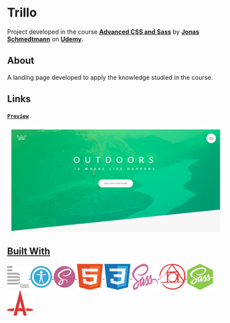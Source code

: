# Trillo

Project developed in the course **[Advanced CSS and Sass](https://www.udemy.com/course/advanced-css-and-sass)** by **[Jonas Schmedtmann](https://www.udemy.com/user/jonasschmedtmann)** on **[Udemy](https://www.udemy.com)**.

## About

A landing page developed to apply the knowledge studied in the course.

## Links

**[`Preview`](https://alexbleggi.netlify.app/preview/trillo)**

<img src="https://github.com/alexbjr369/alexbjr369/blob/main/images/natours.png" alt="Natours">

## [Built With](https://alexbleggi.netlify.app/docs/projects/trillo#built-with)

<div style="display: inline_block">
  <a href="https://en.bem.info/methodology" target="_blank">
    <img align="center" alt="BEM Methodology" height="50" width="50" src="https://github.com/alexbjr369/alexbjr369/blob/main/icons/bem-methodology-gray.svg">
  </a>
  <a href="https://developer.mozilla.org/en-US/docs/Web/Accessibility" target="_blank">
    <img align="center" alt="web-accessibility" height="50" width="50" src="https://github.com/alexbjr369/alexbjr369/blob/main/icons/web-accessibility.png">
  </a>
  <a href="https://sass-guidelin.es/" target="_blank">
    <img align="center" alt="Sass Guidelines" height="50" width="50" src="https://github.com/alexbjr369/alexbjr369/blob/main/icons/sass-guidelines.png">
  </a>
  <a href="https://developer.mozilla.org/en-US/docs/Web/HTML" target="_blank">
    <img align="center" alt="HTML" height="60" width="60" src="https://github.com/alexbjr369/alexbjr369/blob/main/icons/html.svg">
  </a>
  <a href="https://developer.mozilla.org/en-US/docs/Web/CSS" target="_blank">
    <img align="center" alt="CSS" height="60" width="60" src="https://github.com/alexbjr369/alexbjr369/blob/main/icons/css.svg">
  </a>
  <a href="https://sass-lang.com/" target="_blank">
    <img align="center" alt="SCSS" height="60" width="60" src="https://github.com/alexbjr369/alexbjr369/blob/main/icons/sass.svg">
  </a>
  <a href="https://www.npmjs.com/package/postcss" target="_blank">
    <img align="center" alt="PostCSS" height="60" width="60" src="https://github.com/alexbjr369/alexbjr369/blob/main/icons/postcss.svg">
  </a>
  <a href="https://www.npmjs.com/package/node-sass" target="_blank">
    <img align="center" alt="Node Sass" height="60" width="60" src="https://github.com/alexbjr369/alexbjr369/blob/main/icons/node-sass.svg">
  </a>
  <a href="https://www.npmjs.com/package/autoprefixer" target="_blank">
    <img align="center" alt="Autoprefixer" height="60" width="60" src="https://github.com/alexbjr369/alexbjr369/blob/main/icons/autoprefixer.svg">
  </a>
</div>
